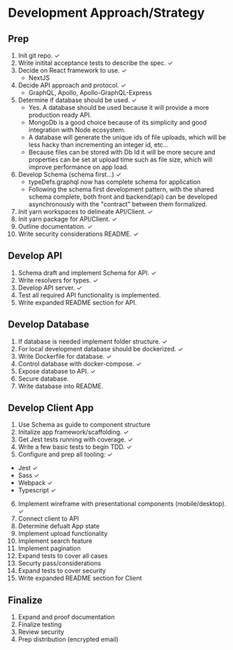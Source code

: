 # Development Approach/Strategy


## Prep
1. Init git repo.  ✓
2. Write initital acceptance tests to describe the spec.  ✓
3. Decide on React framework to use.  ✓
    - NextJS
4. Decide API approach and protocol.  ✓
    - GraphQL, Apollo, Apollo-GraphQL-Express
5. Determine if database should be used.  ✓
    - Yes. A database should be used because it will provide a more production ready API.
    - MongoDb is a good choice because of its simplicity and good integration with Node ecosystem.
    - A database will generate the unique ids of file uploads, which will be less hacky than incrementing an integer id, etc... 
    - Because files can be stored with Db Id it will be more secure and properties can be set at upload time such as file size, which will improve performance on app load.
6. Develop Schema (schema first...)  ✓
    - typeDefs.graphql now has complete schema for application
    - Following the schema first development pattern, with the shared schema complete, both front and backend(api) can be developed asynchronously with the "contract" between them formalized.
7. Init yarn workspaces to delineate API/Client.  ✓
8. Init yarn package for API/Client.  ✓
9. Outline documentation.  ✓
10. Write security considerations README.  ✓

## Develop API
1. Schema draft and implement Schema for API.  ✓
2. Write resolvers for types.  ✓
3. Develop API server.  ✓
4. Test all required API functionality is implemented.
5. Write expanded README section for API.

## Develop Database
1. If database is needed implement folder structure.  ✓
2. For local development database should be dockerized.  ✓
3. Write Dockerfile for database.  ✓
4. Control database with docker-compose.  ✓
5. Expose database to API.  ✓
6. Secure database.
7. Write database into README.

## Develop Client App
1. Use Schema as guide to component structure
2. Initalize app framework/scaffolding.  ✓
3. Get Jest tests running with coverage.  ✓
4. Write a few basic tests to begin TDD.  ✓
5. Configure and prep all tooling:  ✓
  - Jest  ✓
  - Sass  ✓
  - Webpack  ✓
  - Typescript  ✓
6. Implement wireframe with presentational components (mobile/desktop).  ✓
7. Connect client to API 
8. Determine defualt App state
9. Implement upload functionality
10. Implement search feature 
11. Implement pagination
12. Expand tests to cover all cases
13. Securty pass/considerations
14. Expand tests to cover security
15. Write expanded README section for Client

## Finalize
1. Expand and proof documentation
2. Finalize testing
3. Review security
4. Prep distribution (encrypted email)
